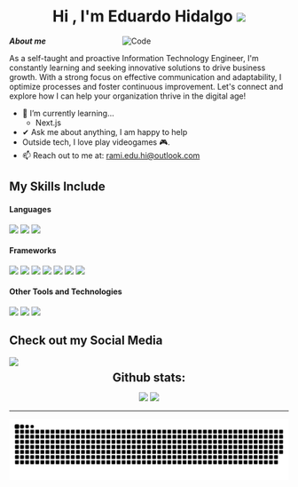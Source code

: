 <h1 align="center"><b>Hi , I'm Eduardo Hidalgo </b><img src="https://media.giphy.com/media/hvRJCLFzcasrR4ia7z/giphy.gif" width="35"></h1>
<!--  -->
<img align="right" width=300px alt="Code" src="https://media0.giphy.com/media/2IudUHdI075HL02Pkk/200.webp?cid=790b7611iqvytv1tsg7uiq7nrgp91qf0yir43wuq5oa7k5ee&ep=v1_gifs_search&rid=200.webp&ct=g" />

***About me***

As a self-taught and proactive Information Technology Engineer, I'm constantly learning and seeking innovative solutions to drive business growth. With a strong focus on effective communication and adaptability, I optimize processes and foster continuous improvement. Let's connect and explore how I can help your organization thrive in the digital age!
- 🌱 I’m currently learning...
  - Next.js
- ✔ Ask me about anything, I am happy to help<br>
- Outside tech, I love play videogames 🎮.
- 📫 Reach out to me at: <a href="rami.edu.hi@outlook.com">rami.edu.hi@outlook.com</a>

## My Skills Include

<h4> Languages </h4>
<span> 
  <img src="https://img.shields.io/badge/javascript-%23323330.svg?style=for-the-badge&logo=javascript&logoColor=%23F7DF1E">
  <img src="https://img.shields.io/badge/typescript-%23007ACC.svg?style=for-the-badge&logo=typescript&logoColor=white">
  <img src="https://img.shields.io/badge/c%23-%23239120.svg?style=for-the-badge&logo=csharp&logoColor=white">
</span>

<h4> Frameworks </h4>
<span> 
  <img src="https://img.shields.io/badge/react-%2320232a.svg?style=for-the-badge&logo=react&logoColor=%2361DAFB">
  <img src="https://img.shields.io/badge/react_native-%2320232a.svg?style=for-the-badge&logo=react&logoColor=%2361DAFB">
  <img src="https://img.shields.io/badge/Next-black?style=for-the-badge&logo=next.js&logoColor=white">
  <img src="https://img.shields.io/badge/.NET-5C2D91?style=for-the-badge&logo=.net&logoColor=white">
  <img src="https://img.shields.io/badge/bootstrap-%238511FA.svg?style=for-the-badge&logo=bootstrap&logoColor=white">
  <img src="https://img.shields.io/badge/jquery-%230769AD.svg?style=for-the-badge&logo=jquery&logoColor=white">
  <img src="https://img.shields.io/badge/tailwindcss-%2338B2AC.svg?style=for-the-badge&logo=tailwind-css&logoColor=white">
</span>

<h4> Other Tools and Technologies </h4>
<span>
  <img src="https://img.shields.io/badge/Git-F05032?style=for-the-badge&logo=git&logoColor=white">
  <img src="https://img.shields.io/badge/jira-%230A0FFF.svg?style=for-the-badge&logo=jira&logoColor=white">
  <img src="https://img.shields.io/badge/chatGPT-74aa9c?style=for-the-badge&logo=openai&logoColor=white">
</span>

## Check out my Social Media
<span>
<a target="_blank" href="https://www.linkedin.com/in/eduardohg15/">
    <img src="https://img.shields.io/badge/linkedin-%230077B5.svg?style=for-the-badge&logo=linkedin&logoColor=white">
</a>
</span>

<div align="center">
<h2 align="center" style="margin: 5px 10px;">Github stats:</h2> 

[![](https://github-readme-stats.vercel.app/api?username=Eduardo9910&show_icons=true&theme=tokyonight&hide_border=true&locale=en)](https://github.com/Eduardo9910)
[![](https://github-readme-streak-stats.herokuapp.com/?user=Eduardo9910&theme=material-palenight)](https://github.com/Eduardo9910)
</div>

-------------

<p align="center">
  <img  src="https://raw.githubusercontent.com/Elanza-48/Elanza-48/main/resources/img/github-contribution-grid-snake.svg"
    alt="example" />
</p>
